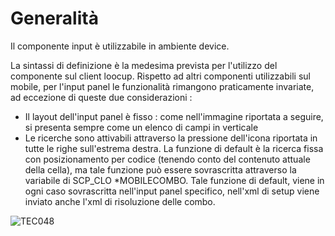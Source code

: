 # Generalità

Il componente input è utilizzabile in ambiente device.

La sintassi di definizione è la medesima prevista per l'utilizzo del componente sul client loocup. Rispetto ad altri componenti utilizzabili sul mobile, per l'input panel le funzionalità rimangono praticamente invariate, ad eccezione di queste due considerazioni : 
* Il layout dell'input panel è fisso :  come nell'immagine riportata a seguire, si presenta sempre come un elenco di campi in verticale
* Le ricerche sono attivabili attraverso la pressione dell'icona riportata in tutte le righe sull'estrema destra. La funzione di default è la ricerca fissa con posizionamento per codice (tenendo conto del contenuto attuale della cella), ma tale funzione può essere sovrascritta attraverso la variabile di SCP_CLO *MOBILECOMBO. Tale funzione di default, viene in ogni caso sovrascritta nell'input panel specifico, nell'xml di setup viene inviato anche l'xml di risoluzione delle combo.

![TEC048](http://localhost:3000/immagini/LOCINP_MO/TEC048.png)
